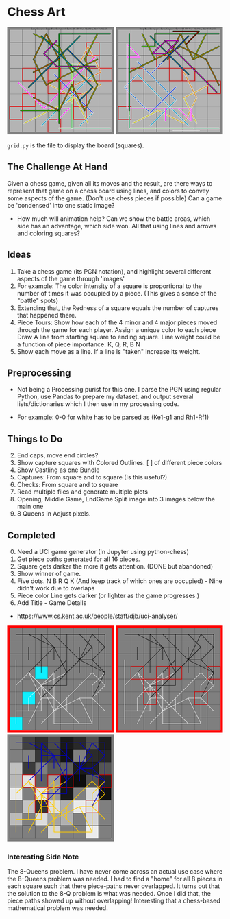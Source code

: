 # Chess Art

<img src="images/Garry Kasparov_Deep Blue (Computer)_Game_05_IBM Man-Machine, New York USA_.png" width="250">
<img src="images/Deep Blue (Computer)_Garry Kasparov_Game_02_IBM Man-Machine, New York USA_.png" width="250">


`grid.py` is the file to display the board (squares).



## The Challenge At Hand

Given a chess game, given all its moves and the result, are there ways to represent that game on a chess board using lines, and colors
to convey some aspects of the game. (Don't use chess pieces if possible)
Can a game be 'condensed' into one static image?
- How much will animation help?
Can we show the battle areas, which side has an advantage, which side won. All that using lines and arrows and coloring squares?

## Ideas

1. Take a chess game (its PGN notation), and highlight several different aspects of the game through 'images'
2. For example: The color intensity of a square is proportional to the number of times it was occupied by a piece.
(This gives a sense of the "battle" spots)
4. Extending that, the Redness of a square equals the number of captures that happened there.
3. Piece Tours: Show how each of the 4 minor and 4 major pieces moved through the game for each player.
    Assign a unique color to each piece
    Draw A line from starting square to ending square.
    Line weight could be a function of piece importance: K, Q, R, B N
5. Show each move as a line. If a line is "taken" increase its weight.


## Preprocessing

* Not being a Processing purist for this one. I parse the PGN using regular Python, use Pandas to prepare my dataset,
and output several lists/dictionaries which I then use in my processing code.

* For example: 0-0 for white has to be parsed as (Ke1-g1 and Rh1-Rf1)

## Things to Do
2. End caps, move end circles?
3. Show capture squares with Colored Outlines. [ ] of different piece colors
4. Show Castling as one Bundle
2. Captures: From square and to square (Is this useful?)
3. Checks: From square and to square
5. Read multiple files and generate multiple plots
6. Opening, Middle Game, EndGame Split image into 3 images below the main one
7. 8 Queens in Adjust pixels.

## Completed
0. Need a UCI game generator (In Jupyter using python-chess)
1. Get piece paths generated for all 16 pieces.
2. Square gets darker the more it gets attention. (DONE but abandoned)
3. Show winner of game.
4. Five dots. N B R Q K (And keep track of which ones are occupied) - Nine didn't work due to overlaps
5. Piece color Line gets darker (or lighter as the game progresses.)
6. Add Title - Game Details


* https://www.cs.kent.ac.uk/people/staff/djb/uci-analyser/




<img src="images/ver1.png" width="250">

<img src="images/ver2_captures.png" width="250">

<img src="images/ver3_timecolor.png" width="250">


### Interesting Side Note

The 8-Queens problem. I have never come across an actual use case where the 8-Queens problem was needed.
I had to find a "home" for all 8 pieces in each square such that there piece-paths never overlapped.
It turns out that the solution to the 8-Q problem is what was needed. Once I did that, the piece paths showed up
without overlapping! Interesting that a chess-based mathematical problem was needed.